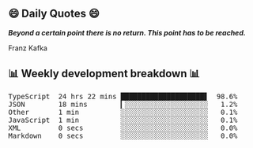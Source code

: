 ## 😄 Daily Quotes 😄

_**Beyond a certain point there is no return. This point has to be reached.**_

Franz Kafka



## 📊 Weekly development breakdown 📊

<pre>TypeScript  24 hrs 22 mins ████████████████████▋  98.6%
JSON        18 mins        ▎░░░░░░░░░░░░░░░░░░░░   1.2%
Other       1 min          ░░░░░░░░░░░░░░░░░░░░░   0.1%
JavaScript  1 min          ░░░░░░░░░░░░░░░░░░░░░   0.1%
XML         0 secs         ░░░░░░░░░░░░░░░░░░░░░   0.0%
Markdown    0 secs         ░░░░░░░░░░░░░░░░░░░░░   0.0%</pre>